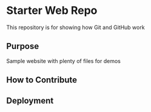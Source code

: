 # Starter Web Repo

This repository is for showing how Git and GitHub work

## Purpose

Sample website with plenty of files for demos

## How to Contribute

## Deployment
